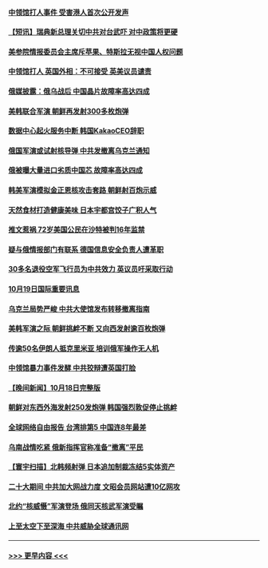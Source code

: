 #### [中领馆打人事件 受害港人首次公开发声](../pages/prog202/a103555235.md?t=10200501) 
#### [【短讯】瑞典新总理关切中共对台武吓 对中政策将更硬](../pages/prog202/a103555173.md?t=10200501) 
#### [美参院情报委员会主席斥苹果、特斯拉无视中国人权问题](../pages/prog202/a103555166.md?t=10200501) 
#### [中领馆打人 英国外相：不可接受 英美议员谴责](../pages/prog202/a103555183.md?t=10200501) 
#### [俄媒披露：俄乌战后 中国晶片故障率高达四成](../pages/prog202/a103555176.md?t=10200501) 
#### [美韩联合军演 朝鲜再发射300多枚炮弹](../pages/prog202/a103555175.md?t=10200501) 
#### [数据中心起火服务中断 韩国KakaoCEO辞职](../pages/prog202/a103555185.md?t=10200501) 
#### [俄国军演或试射核导弹 中共发撤离乌克兰通知](../pages/prog202/a103555170.md?t=10200501) 
#### [俄被曝大量进口劣质中国芯 故障率高达四成](../pages/prog202/a103555039.md?t=10200501) 
#### [韩美军演模拟金正恩核攻击套路 朝鲜射百炮示威](../pages/prog202/a103555022.md?t=10200501) 
#### [天然食材打造健康美味 日本宇都宫饺子广积人气](../pages/prog202/a103554905.md?t=10200501) 
#### [推文惹祸 72岁美国公民在沙特被判16年监禁](../pages/prog202/a103554937.md?t=10200501) 
#### [疑与俄情报部门有联系 德国信息安全负责人遭革职](../pages/prog202/a103554946.md?t=10200501) 
#### [30多名退役空军飞行员为中共效力 英议员吁采取行动](../pages/prog202/a103554949.md?t=10200501) 
#### [10月19日国际重要讯息](../pages/prog202/a103554890.md?t=10200501) 
#### [乌克兰局势严峻 中共大使馆发布转移撤离指南](../pages/prog202/a103554884.md?t=10200501) 
#### [美韩军演之际 朝鲜挑衅不断 又向西发射逾百枚炮弹](../pages/prog202/a103554869.md?t=10200501) 
#### [传逾50名伊朗人抵克里米亚 培训俄军操作无人机](../pages/prog202/a103554837.md?t=10200501) 
#### [中领馆暴力事件发酵 中共狡辩遭英国打脸](../pages/prog202/a103554545.md?t=10200501) 
#### [【晚间新闻】10月18日完整版](../pages/prog202/a103554645.md?t=10200501) 
#### [朝鲜对东西外海发射250发炮弹 韩国强烈敦促停止挑衅](../pages/prog202/a103554764.md?t=10200501) 
#### [全球网络自由报告 台湾排第5 中国连8年最差](../pages/prog202/a103554673.md?t=10200501) 
#### [乌南战情吃紧 俄新指挥官称准备“撤离”平民](../pages/prog202/a103554688.md?t=10200501) 
#### [【寰宇扫描】北韩频射弹 日本追加制裁冻结5实体资产](../pages/prog202/a103554677.md?t=10200501) 
#### [二十大期间 中共加大网战力度 文昭会员网站遭10亿网攻](../pages/prog202/a103554691.md?t=10200501) 
#### [北约“核威慑”军演登场 俄同天核武军演受瞩](../pages/prog202/a103554664.md?t=10200501) 
#### [上至太空下至深海 中共威胁全球通讯网](../pages/prog202/a103554561.md?t=10200501) 

----
#### [ >>> 更早内容 <<< ](../indexes/prog202-earlier.md)
